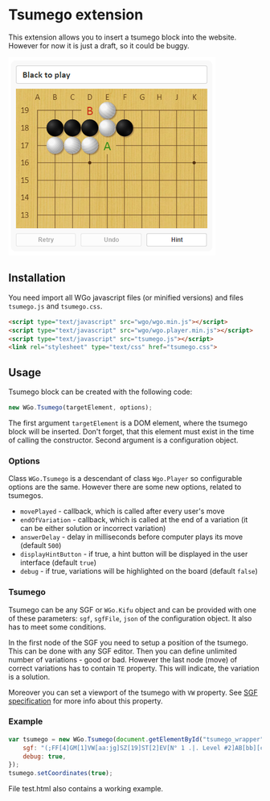 # Tsumego extension

This extension allows you to insert a tsumego block into the website. However for now it is just a draft, so it could be buggy.

![Tsumego block screenshot](/extensions/tsumego/screenshot.png?raw=true)

## Installation

You need import all WGo javascript files (or minified versions) and files `tsumego.js` and `tsumego.css`.

```html
<script type="text/javascript" src="wgo/wgo.min.js"></script>
<script type="text/javascript" src="wgo/wgo.player.min.js"></script>
<script type="text/javascript" src="tsumego.js"></script>
<link rel="stylesheet" type="text/css" href="tsumego.css">
```

## Usage

Tsumego block can be created with the following code:

```javascript
new WGo.Tsumego(targetElement, options);
```

The first argument `targetElement` is a DOM element, where the tsumego block will be inserted. Don't forget, that this element must exist in the time of calling the constructor. Second argument is a configuration object.

### Options

Class `WGo.Tsumego` is a descendant of class `Wgo.Player` so configurable options are the same. However there are some new options, related to tsumegos.

* `movePlayed` - callback, which is called after every user's move
* `endOfVariation` - callback, which is called at the end of a variation (it can be either solution or incorrect variation)
* `answerDelay` - delay in milliseconds before computer plays its move (default `500`)
* `displayHintButton` - if true, a hint button will be displayed in the user interface (default `true`)
* `debug` - if true, variations will be highlighted on the board (default `false`)

### Tsumego

Tsumego can be any SGF or `WGo.Kifu` object and can be provided with one of these parameters: `sgf`, `sgfFile`, `json` of the configuration object. It also has to meet some conditions. 

In the first node of the SGF you need to setup a position of the tsumego. This can be done with any SGF editor. Then you can define unlimited number of variations - good or bad. However the last node (move) of correct variations has to contain `TE` property. This will indicate, the variation is a solution.

Moreover you can set a viewport of the tsumego with `VW` property. See [SGF specification](http://www.red-bean.com/sgf/properties.html#VW) for more info about this property.

### Example

```javascript
var tsumego = new WGo.Tsumego(document.getElementById("tsumego_wrapper"), {
	sgf: "(;FF[4]GM[1]VW[aa:jg]SZ[19]ST[2]EV[N° 1 .|. Level #2]AB[bb][cb][db][fb]AW[ea][eb][bc][cc][dc]C[Black to play]FG[1](;B[ec];W[fc];B[ed];W[gb](;B[fd];W[gc](;B[ab];W[ba](;B[bd];W[cd];B[ce];W[be](;B[dd];W[ad];B[ac]C[Correct!]TE[1])(;B[ac];W[ad];B[dd]C[Correct!]TE[1]))(;B[ce];W[ac]C[Fail!]))(;B[da];W[fa];B[ab];W[ba]C[Fail!]))(;B[ab];W[ba];B[fd];W[gc](;B[bd];W[cd];B[ce];W[be](;B[dd];W[ad];B[ac]C[Correct!]TE[1])(;B[ac];W[ad];B[dd]C[Correct!]TE[1]))(;B[ce];W[ac]C[Fail!]))(;B[da];W[fa];B[ab];W[ba]C[Fail!]))(;B[da];W[fc];B[ab];W[ba]C[Fail!]))",
	debug: true,
});
tsumego.setCoordinates(true);
```

File test.html also contains a working example.
